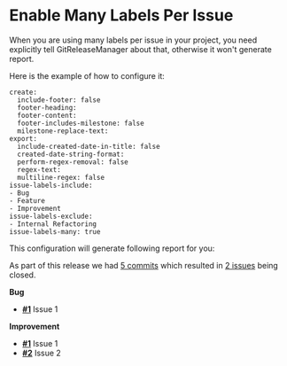 # Enable Many Labels Per Issue

When you are using many labels per issue in your project, you need explicitly tell GitReleaseManager about that, otherwise it won't generate report.

Here is the example of how to configure it:

```
create:
  include-footer: false
  footer-heading:
  footer-content:
  footer-includes-milestone: false
  milestone-replace-text:
export:
  include-created-date-in-title: false
  created-date-string-format:
  perform-regex-removal: false
  regex-text:
  multiline-regex: false
issue-labels-include:
- Bug
- Feature
- Improvement
issue-labels-exclude:
- Internal Refactoring
issue-labels-many: true
```

This configuration will generate following report for you:

As part of this release we had [5 commits](https://github.com/TestUser/FakeRepository/commits/1.2.3) which resulted in [2 issues](https://github.com/FakeRepository/issues/issues?milestone=0&state=closed) being closed.


__Bug__

- [__#1__](http://example.com/1) Issue 1

__Improvement__

- [__#1__](http://example.com/1) Issue 1
- [__#2__](http://example.com/2) Issue 2

